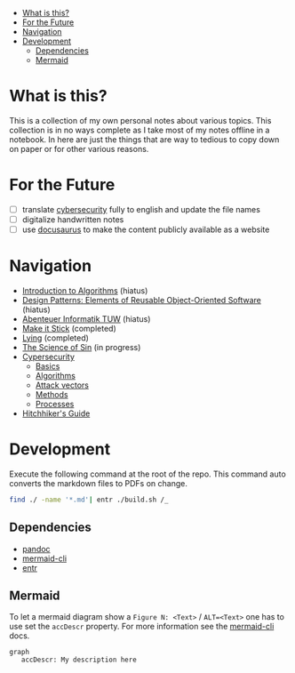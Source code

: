 <!--toc:start-->

- [What is this?](#what-is-this)
- [For the Future](#for-the-future)
- [Navigation](#navigation)
- [Development](#development)
  - [Dependencies](#dependencies)
  - [Mermaid](#mermaid)
  <!--toc:end-->

# What is this?

This is a collection of my own personal notes about various topics.
This collection is in no ways complete as I take most of my notes offline in a notebook.
In here are just the things that are way to tedious to copy down on paper or for other various reasons.

# For the Future

- [ ] translate [cybersecurity](./cypersecurity/) fully to english and update the file names
- [ ] digitalize handwritten notes
- [ ] use [docusaurus](https://github.com/facebook/docusaurus) to make the content publicly available as a website

# Navigation

- [Introduction to Algorithms](./books/Introduction_to_Algorithms/notes.md) (hiatus)
- [Design Patterns: Elements of Reusable Object-Oriented Software](./books/Design_Patterns_Elements_of_Reusable_Object_Oriented/Design_Patterns_Elements_of_Reusable_Object_Oriented.md) (hiatus)
- [Abenteuer Informatik TUW](./books/Abenteuer_Informatik_TUW/Abenteuer_Informatik_TUW.md) (hiatus)
- [Make it Stick](./books/make_it_stick/notes.md) (completed)
- [Lying](./books/Lying/notes.md) (completed)
- [The Science of Sin](./books/the_science_of_sin/notes.md) (in progress)
- [Cypersecurity](./cypersecurity)
  - [Basics](./cypersecurity/Grundlagen/)
  - [Algorithms](./cypersecurity/Algorithmen/)
  - [Attack vectors](./cypersecurity/Angriffsvektoren/)
  - [Methods](./cypersecurity/Methoden/)
  - [Processes](./cypersecurity/Prozesse/)
- [Hitchhiker's Guide](./other/hitchhikers-guide/notes.md)

# Development

Execute the following command at the root of the repo.
This command auto converts the markdown files to PDFs on change.

```sh
find ./ -name '*.md'| entr ./build.sh /_
```

## Dependencies

- [pandoc](https://github.com/jgm/pandoc)
- [mermaid-cli](https://github.com/mermaid-js/mermaid-cli)
- [entr](https://github.com/eradman/entr)

## Mermaid

To let a mermaid diagram show a `Figure N: <Text>` / `ALT=<Text>` one has to use set the `accDescr` property.
For more information see the [mermaid-cli](https://github.com/mermaid-js/mermaid-cli) docs.

```
graph
   accDescr: My description here
```

